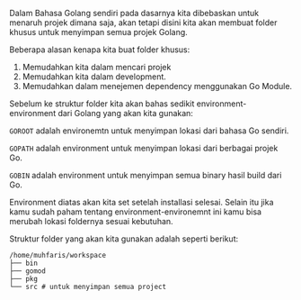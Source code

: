 Dalam Bahasa Golang sendiri pada dasarnya kita dibebaskan untuk menaruh projek dimana saja, akan tetapi disini kita akan membuat folder khusus untuk
menyimpan semua projek Golang.

Beberapa alasan kenapa kita buat folder khusus:
1. Memudahkan kita dalam mencari projek
2. Memudahkan kita dalam development.
3. Memudahkan dalam menejemen dependency menggunakan Go Module.

Sebelum ke struktur folder kita akan bahas sedikit environment-environment dari Golang yang akan kita gunakan:

`GOROOT` adalah environemtn untuk menyimpan lokasi dari bahasa Go sendiri.

`GOPATH` adalah environment untuk menyimpan lokasi dari berbagai projek Go. 

`GOBIN` adalah environment untuk menyimpan semua binary hasil build dari Go.

Environment diatas akan kita set setelah installasi selesai. Selain itu jika kamu sudah paham tentang environment-environemnt ini kamu bisa merubah
lokasi foldernya sesuai kebutuhan.

Struktur folder yang akan kita gunakan adalah seperti berikut:
``` 
/home/muhfaris/workspace
├── bin
├── gomod
├── pkg
└── src # untuk menyimpan semua project
```

